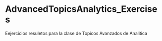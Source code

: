 # AdvancedTopicsAnalytics_Exercises
Eejercicios resuletos para la clase de Topicos Avanzados de Analitica 
